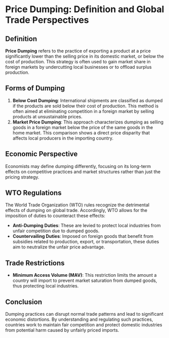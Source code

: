 # Price Dumping: Definition and Global Trade Perspectives

## Definition
**Price Dumping** refers to the practice of exporting a product at a price significantly lower than the selling price in its domestic market, or below the cost of production. This strategy is often used to gain market share in foreign markets by undercutting local businesses or to offload surplus production.

## Forms of Dumping
1. **Below Cost Dumping**: International shipments are classified as dumped if the products are sold below their cost of production. This method is often aimed at eliminating competition in a foreign market by selling products at unsustainable prices.
2. **Market Price Dumping**: This approach characterizes dumping as selling goods in a foreign market below the price of the same goods in the home market. This comparison shows a direct price disparity that affects local producers in the importing country.

## Economic Perspective
Economists may define dumping differently, focusing on its long-term effects on competitive practices and market structures rather than just the pricing strategy.

## WTO Regulations
The World Trade Organization (WTO) rules recognize the detrimental effects of dumping on global trade. Accordingly, WTO allows for the imposition of duties to counteract these effects:
- **Anti-Dumping Duties**: These are levied to protect local industries from unfair competition due to dumped goods.
- **Countervailing Duties**: Imposed on foreign goods that benefit from subsidies related to production, export, or transportation, these duties aim to neutralize the unfair price advantage.

## Trade Restrictions
- **Minimum Access Volume (MAV)**: This restriction limits the amount a country will import to prevent market saturation from dumped goods, thus protecting local industries.

## Conclusion
Dumping practices can disrupt normal trade patterns and lead to significant economic distortions. By understanding and regulating such practices, countries work to maintain fair competition and protect domestic industries from potential harm caused by unfairly priced imports.
